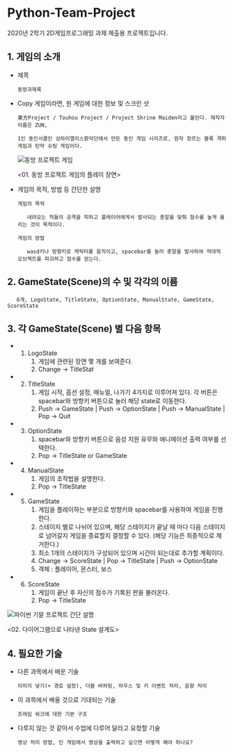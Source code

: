 # Python-Team-Project
2020년 2학기 2D게임프로그래밍 과제 제출용 프로젝트입니다.

## 1.	게임의 소개

- 제목


      동방과제록
    
- Copy 게임이라면, 원 게임에 대한 정보 및 스크린 샷
	    
      東方Project / Touhou Project / Project Shrine Maiden라고 불린다. 제작자 이름은 ZUN, 
      
      1인 동인서클인 상하이앨리스환악단에서 만든 동인 게임 시리즈로, 원작 장르는 블록 격파 게임과 탄막 슈팅 게임이다.
      
      
     ![동방 프로젝트 게임](https://user-images.githubusercontent.com/27701868/94260060-756e4a80-ff6a-11ea-9ac4-6052f87450d5.jpg)
      
     <01. 동방 프로젝트 게임의 플레이 장면>

- 게임의 목적, 방법 등 간단한 설명

      게임의 목적  
      
         내려오는 적들의 공격을 피하고 플레이어에게서 발사되는 총알을 맞춰 점수를 높게 올리는 것이 목적이다.

      게임의 방법  
      
         wasd키나 방향키로 캐릭터를 움직이고, spacebar를 눌러 총알을 발사하여 적대적 오브젝트를 파괴하고 점수를 얻는다.


## 2.	GameState(Scene)의 수 및 각각의 이름
    
       6개, LogoState, TitleState, OptionState, ManualState, GameState, ScoreState



## 3.	각 GameState(Scene) 별 다음 항목


-	1. LogoState
       1. 게임에 관련된 장면 몇 개를 보여준다.
       2. Change -> TitleStat  
       
       
-	2. TitleState
       1. 게임 시작, 옵션 설정, 매뉴얼, 나가기 4가지로 이루어져 있다. 각 버튼은 spacebar와 방향키 버튼으로 눌러 해당 state로 이동한다.
       2. Push -> GameState | Push -> OptionState | Push -> ManualState | Pop -> Quit


-	3. OptionState
       1. spacebar와 방향키 버튼으로 음성 지원 유무와 애니메이션 출력 여부를 선택한다.
       2. Pop -> TitleState or GameState


-	4. ManualState
       1. 게임의 조작법을 설명한다.
       2. Pop -> TitleState


-	5. GameState
       1. 게임을 플레이하는 부분으로 방향키와 spacebar를 사용하여 게임을 진행한다.
       2. 스테이지 별로 나뉘어 있으며, 해당 스테이지가 끝날 때 마다 다음 스테이지로 넘어갈지 게임을 종료할지 결정할 수 있다. (해당 기능은 최종적으로 제거한다.)
       3. 최소 1개의 스테이지가 구성되어 있으며 시간이 되는대로 추가할 계획이다.
       4. Change -> ScoreState | Pop -> TitleState | Push -> OptionState
       5. 객체 : 플레이어, 몬스터, 보스


-	6. ScoreState
       1. 게임이 끝난 후 자신의 점수가 기록된 판을 불러온다.
       2. Pop -> TitleState
 
 
 
 
 ![파이썬 기말 프로젝트 간단 설명](https://user-images.githubusercontent.com/27701868/94259859-1c061b80-ff6a-11ea-96bc-4d3775052547.png)

<02. 다이어그램으로 나타낸 State 설계도>



## 4.	필요한 기술
- 다른 과목에서 배운 기술

	  이미지 넣기(+ 경로 설정), 더블 버퍼링, 마우스 및 키 이벤트 처리, 음향 처리

- 이 과목에서 배울 것으로 기대되는 기술

	  프레임 워크에 대한 기본 구조


- 다루지 않는 것 같아서 수업에 다루어 달라고 요청할 기술

      영상 처리 방법, 인 게임에서 영상을 출력하고 싶으면 어떻게 해야 하나요?



